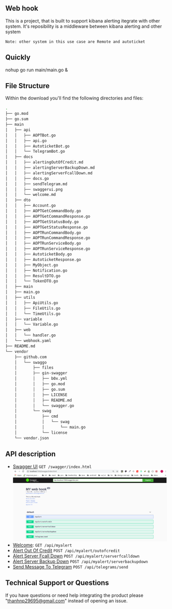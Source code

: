 ## Web hook

This is a project, that is built to support kibana alerting itegrate with other system. It's reposibility is a middleware between kibana alerting and other system 
````
Note: other system in this use case are Remote and autoticket
````

## Quickly
nohup go run main/main.go &

## File Structure

Within the download you'll find the following directories and files:
```bash
.
├── go.mod
├── go.sum
├── main
│   ├── api
│   │   ├── AOPTBot.go
│   │   ├── api.go
│   │   ├── AutoticketBot.go
│   │   └── TelegramBot.go
│   ├── docs
│   │   ├── alertingOutOfCredit.md
│   │   ├── alertingServerBackupDown.md
│   │   ├── alertingServerFcallDown.md
│   │   ├── docs.go
│   │   ├── sendTelegram.md
│   │   ├── swaggerui.png
│   │   └── welcome.md
│   ├── dto
│   │   ├── Account.go
│   │   ├── AOPTGetCommandBody.go
│   │   ├── AOPTGetCommandResponse.go
│   │   ├── AOPTGetStatusBody.go
│   │   ├── AOPTGetStatusResponse.go
│   │   ├── AOPTRunCommandBody.go
│   │   ├── AOPTRunCommandResponse.go
│   │   ├── AOPTRunServiceBody.go
│   │   ├── AOPTRunServiceResponse.go
│   │   ├── AutoticketBody.go
│   │   ├── AutoticketResponse.go
│   │   ├── MyObject.go
│   │   ├── Notification.go
│   │   ├── ResultDTO.go
│   │   └── TokenDTO.go
│   ├── main
│   ├── main.go
│   ├── utils
│   │   ├── ApiUtils.go
│   │   ├── FileUtils.go
│   │   └── TimeUtils.go
│   ├── variable
│   │   └── Variable.go
│   ├── web
│   │   └── handler.go
│   └── webhook.yaml
├── README.md
└── vendor
    ├── github.com
    │   └── swaggo
    │       ├── files
    │       ├── gin-swagger
    │       │   ├── b0x.yml
    │       │   ├── go.mod
    │       │   ├── go.sum
    │       │   ├── LICENSE
    │       │   ├── README.md
    │       │   └── swagger.go
    │       └── swag
    │           ├── cmd
    │           │   └── swag
    │           │       └── main.go
    │           └── license
    └── vendor.json

```
## API description
* [Swagger UI]() `GET /swagger/index.html`
![alt text](main/docs/swaggerui.png)
* [Welcome](main/docs/welcome.md): `GET /api/myalert`
* [Alert Out Of Credit](main/docs/alertingOutOfCredit.md) `POST /api/myalert/outofcredit`
* [Alert Server Fcall Down](main/docs/alertingServerFcallDown.md) `POST /api/myalert/serverfcalldown`
* [Alert Server Backup Down](main/docs/alertingServerBackupDown.md) `POST /api/myalert/serverbackupdown`
* [Send Message To Telegram](main/docs/sendTelegram.md) `POST /api/telegrams/send`
## Technical Support or Questions

If you have questions or need help integrating the product please "thanhnp29695@gmail.com" instead of opening an issue.

